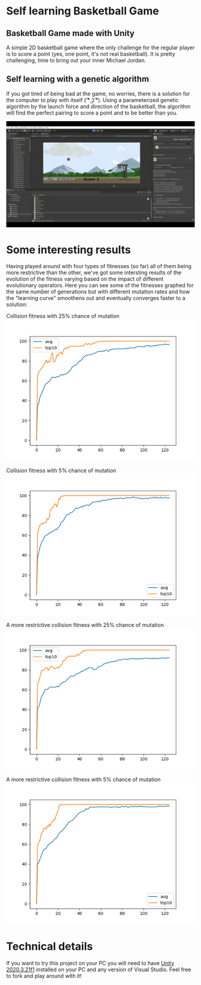 # Self learning Basketball Game

## Basketball Game made with Unity

A simple 2D basketball game where the only challenge for the regular player is to score a point (yes, one point, it's not real basketball). It is pretty challenging, time to bring out your inner Michael Jordan.

## Self learning with a genetic algorithm

If you got tired of being bad at the game, no worries, there is a solution for the computer to play with itself ( ͡° ͜ʖ ͡°). Using a parameterized genetic algorithm by the launch force and direction of the basketball, the algorithm will find the perfect pairing to score a point and to be better than you.

![](basket.gif)

# Some interesting results

Having played around with four types of fitnesses (so far) all of them being more restrictive than the other, we've got some intersting results of the evolution of the fitness varying based on the impact of different evolutionary operators. Here you can see some of the fitnesses graphed for the same number of generations but with different mutation rates and how the "learning curve" smoothens out and eventually converges faster to a solution:

Collision fitness with 25% chance of mutation
![](collisionFitness.png)

Collision fitness with 5% chance of mutation
![](collisionFitnessLowerMutation.png)

A more restrictive collision fitness with 25% chance of mutation  
![](positiveCollisionFitness.png)

A more restrictive collision fitness with 5% chance of mutation  
![](positiveCollisionFitnessLowerMutation.png)

# Technical details

If you want to try this project on your PC you will need to have [Unity 2020.3.21f1](https://unity3d.com/get-unity/download?thank-you=update&download_nid=65278&os=Win) installed on your PC and any version of Visual Studio. Feel free to fork and play around with it!

